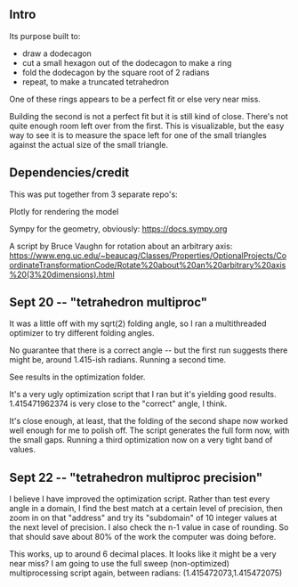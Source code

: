 ## Intro

Its purpose built to:

* draw a dodecagon
* cut a small hexagon out of the dodecagon to make a ring
* fold the dodecagon by the square root of 2 radians
* repeat, to make a truncated tetrahedron

One of these rings appears to be a perfect fit or else very near miss.

Building the second is not a perfect fit but it is still kind of close. There's not quite enough room left over from the first. This is visualizable, but the easy way to see it is to measure the space left for one of the small triangles against the actual size of the small triangle.


## Dependencies/credit

This was put together from 3 separate repo's:

Plotly for rendering the model 

Sympy for the geometry, obviously: https://docs.sympy.org

A script by Bruce Vaughn for rotation about an arbitrary axis: https://www.eng.uc.edu/~beaucag/Classes/Properties/OptionalProjects/CoordinateTransformationCode/Rotate%20about%20an%20arbitrary%20axis%20(3%20dimensions).html


## Sept 20 -- "tetrahedron multiproc"

It was a little off with my sqrt(2) folding angle, so I ran a multithreaded optimizer to try different folding angles.

No guarantee that there is a correct angle -- but the first run suggests there might be, around 1.415-ish radians. Running a second time.

See results in the optimization folder.

It's a very ugly optimization script that I ran but it's yielding good results. 1.415471962374 is very close to the "correct" angle, I think.

It's close enough, at least, that the folding of the second shape now worked well enough for me to polish off. The script generates the full form now, with the small gaps. Running a third optimization now on a very tight band of values.

## Sept 22 -- "tetrahedron multiproc precision"

I believe I have improved the optimization script. Rather than test every angle in a domain, I find the best match at a certain level of precision, then zoom in on that "address" and try its "subdomain" of 10 integer values at the next level of precision. I also check the n-1 value in case of rounding. So that should save about 80% of the work the computer was doing before.

This works, up to around 6 decimal places. It looks like it might be a very near miss? I am going to use the full sweep (non-optimized) multiprocessing script again, between radians: (1.415472073,1.415472075)